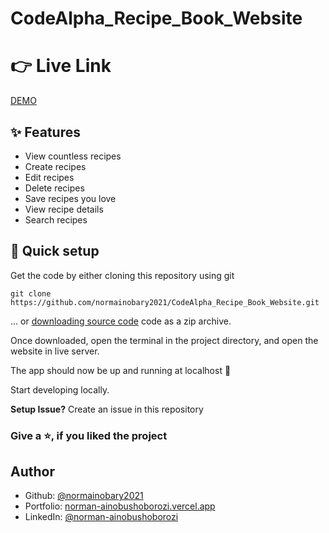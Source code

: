 # CodeAlpha_Recipe_Book_Website


# 👉 Live Link
<a href="https://recipedocious.netlify.app/" target="_blank">DEMO</a>

<!-- FEATURE SECTION -->

## ✨ Features

- View countless recipes
- Create recipes
- Edit recipes
- Delete recipes
- Save recipes you love
- View recipe details
- Search recipes

## 🚀 Quick setup

Get the code by either cloning this repository using git

```
git clone https://github.com/normainobary2021/CodeAlpha_Recipe_Book_Website.git
```

... or [downloading source code](https://github.com/normainobary2021/CodeAlpha_Recipe_Book_Website/archive/refs/heads/master.zip) code as a zip archive.

Once downloaded, open the terminal in the project directory, and open the website in live server.

The app should now be up and running at localhost 🚀

Start developing locally.


**Setup Issue?**
Create an issue in this repository

### Give a ⭐, if you liked the project

## Author

- Github: [@normainobary2021](https://github.com/normainobary2021)
- Portfolio: [norman-ainobushoborozi.vercel.app](https://norman-ainobushoborozi.vercel.app/)
- LinkedIn: [@norman-ainobushoborozi](https://www.linkedin.com/in/norman-ainobushoborozi/)
